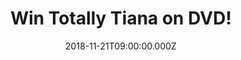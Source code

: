 ---
campaign-uuid: "c-a1ea4bc5-c8dc-4f43-8f0b-e8ec0d8e8c36"
type: "Competition"
category: "Entertainment"
date: "2018-11-21T09:00:00.000Z"
end-date: "2018-12-18T23:59:00.000Z"
disable-form: false
is_promoted: false
has_entry_page: true
title: "Win Totally Tiana on DVD!"
competition-description: "<p>It’s going to be the best Christmas ever! From UK megastar\
  \ YouTuber Tiana comes a brand new fun-filled feature length video, taking fans\
  \ on an awesome journey behind the scenes into Tiana’s world. Kids can relive their\
  \ favourite Tiana moments and get ready for the biggest, silliest prank of all time.</p>\r\
  \n<p>We have in our hands a copy of Tiana's DVD to one of our lucky NME AAA readers!\
  \ Want it? Click below for a chance to win!</p>"
hero-header: "Win Totally Tiana on DVD!"
terms-confirmation: "N/A"
banner-img: "https://assets.expresslyapp.com/asset-6ac87415-c1fa-4c32-8acd-a01ea857edca.jpg"
logo-left-href: "aaa.nme.com"
logo-left-image: "https://assets.expresslyapp.com/asset-0a62ff1e-0717-44be-be0f-8b3679b82ad0.jpg"
logo-left-title: "nme aaa"
bg-image-hero: "https://assets.expresslyapp.com/asset-32a9c663-a373-4f33-acea-4ab47061236a.jpg"
bg-image-first: "https://assets.expresslyapp.com/asset-10542034-0b33-41d2-9ffc-bb60cfa8bd49.jpg"
bg-image-second: "https://assets.expresslyapp.com/asset-b16dbbc2-b34b-4a57-9062-712fe958b9c0.jpg"
section1-content: "<p>Welcome to Tiana’s world! Join Tiana and the Wilson family behind\
  \ the scenes of her super successful YouTube channels and get ready to follow her\
  \ epic journey to YouTube super-stardom. </p>\r\n<p>With mum and dad by her side\
  \ Tiana calls the shots in her first ever, never-before-seen feature length video.\
  \ Get in on the fun whilst counting down Tiana’s top milestone moments, sing along\
  \ to her brand-new music video and LOL as she dares to pull the ultimate prank to\
  \ beat all pranks.</p>"
section2-content: "<p>So, #TTSquad, sit back and get ready for Totally Tiana: My Awesome\
  \ Story! Treat your kids with the best present this Christmas: Totally Tiana on\
  \ DVD! Enter the form below for a chance to win it!</>"
entry-title: "Win Totally Tiana on DVD!"
entry-content: "Enter the draw to win Totally Tiana on DVD by completing the form\
  \ below before 23:59 on 18th of December 2018."
has-winner: true
winner-title: "CONGRATULATIONS to Martin H. who won Totally Tiana on DVD!"
winner-banner: "https://assets.expresslyapp.com/asset-44b69a83-e37c-4fdd-a452-63e3f6bfca0c.jpg"
prize-description: "Totally Tiana on DVD"
special-conditions: "Multiple entries are allowed up to one every day."
country-restrictions:
- "GB"
---